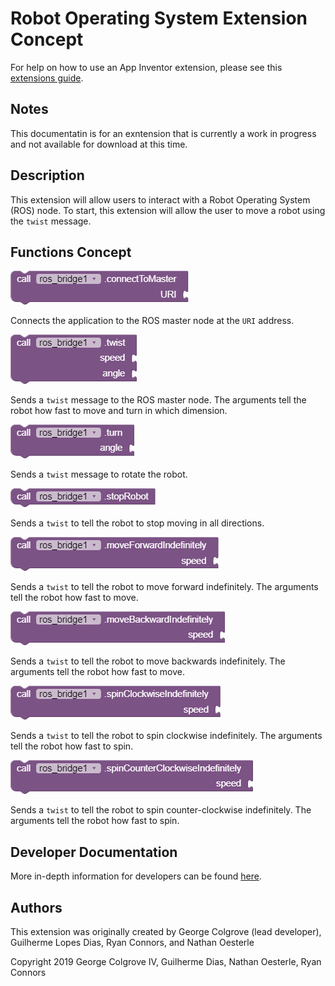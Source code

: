 # **Robot Operating System Extension Concept**

For help on how to use an App Inventor extension, please see this [extensions guide](http://ai2.appinventor.mit.edu/reference/other/extensions.html).

## Notes
This documentatin is for an exntension that is currently a work in progress and not available for download at this time.

## Description
This extension will allow users to interact with a Robot Operating System (ROS) node. To start, this extension will allow the user to move a robot using the `twist` message.

## Functions Concept
![Connect to master URI](ROSBlocks/ConnectToMasterURI.png)

Connects the application to the ROS master node at the `URI` address.

![Twist](ROSBlocks/Twist.png)

Sends a `twist` message to the ROS master node. The arguments tell the robot how fast to move and turn in which dimension.

![Turn](ROSBlocks/Turn.png)

Sends a `twist` message to rotate the robot.

![Stop](ROSBlocks/StopRobot.png)

Sends a `twist` to tell the robot to stop moving in all directions.

![Move forward indefinitely](ROSBlocks/ForwardIndefinitely.png)

Sends a `twist` to tell the robot to move forward indefinitely. The arguments tell the robot how fast to move.

![Move backwards indefinitely](ROSBlocks/BackwardsIndefinitely.png)

Sends a `twist` to tell the robot to move backwards indefinitely. The arguments tell the robot how fast to move.

![Spin Clockwise](ROSBlocks/SpinClockwise.png)

Sends a `twist` to tell the robot to spin clockwise indefinitely. The arguments tell the robot how fast to spin.

![Spin Counter-Clockwise](ROSBlocks/SpinCounterClockwise.png)

Sends a `twist` to tell the robot to spin counter-clockwise indefinitely. The arguments tell the robot how fast to spin.

## Developer Documentation

More in-depth information for developers can be found [here](https://gldias.github.io/extensions/ROS/ROS_Devel).

## Authors
This extension was originally created by George Colgrove (lead developer), Guilherme Lopes Dias, Ryan Connors, and Nathan Oesterle

Copyright 2019 George Colgrove IV, Guilherme Dias, Nathan Oesterle, Ryan Connors
